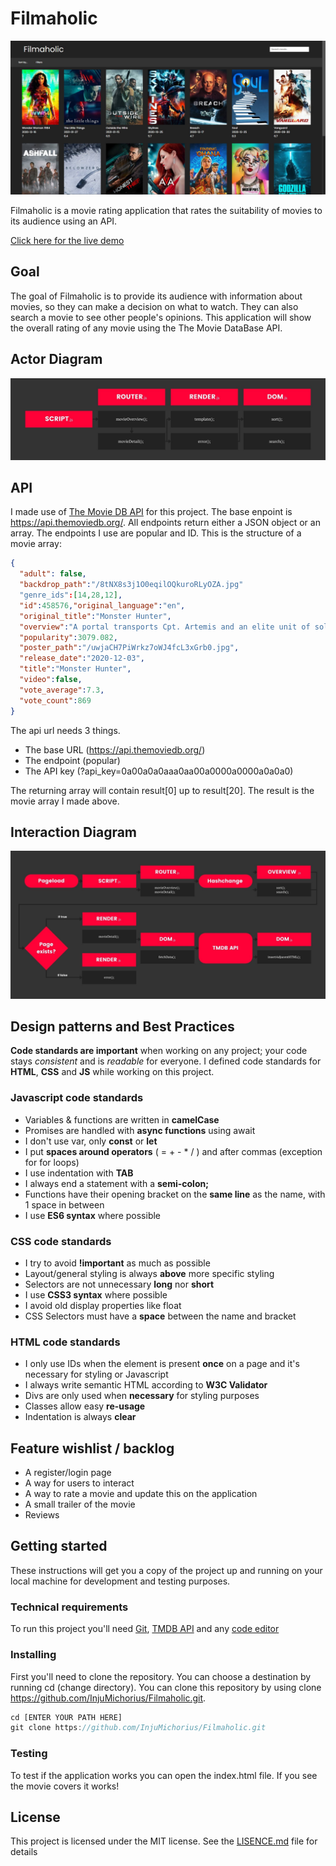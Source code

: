 # Filmaholic
![](https://github.com/InjuMichorius/Filmaholic/blob/master/images/README%20images/READMECOVER.JPG)

Filmaholic is a movie rating application that rates the suitability of movies to its audience using an API. 

[Click here for the live demo](https://injumichorius.github.io/Filmaholic/)

## Goal
The goal of Filmaholic is to provide its audience with information about movies, so they can make a decision on what to watch. They can also search a movie to see other people's opinions. This application will show the overall rating of any movie using the The Movie DataBase API.

## Actor Diagram
![Image of Actor Diagram](https://github.com/InjuMichorius/Filmaholic/blob/master/images/README%20images/actorDiagramREADME.jpg)

## API
I made use of [The Movie DB API](https://www.themoviedb.org/) for this project.
The base enpoint is https://api.themoviedb.org/. All endpoints return either a JSON object or an array. The endpoints I use are popular and ID. This is the structure of a movie array:

```json
{
  "adult": false,
  "backdrop_path":"/8tNX8s3j1O0eqilOQkuroRLyOZA.jpg"
  "genre_ids":[14,28,12],
  "id":458576,"original_language":"en",
  "original_title":"Monster Hunter",
  "overview":"A portal transports Cpt. Artemis and an elite unit of soldiers to a strange world where powerful monsters rule with deadly ferocity.",
  "popularity":3079.082,
  "poster_path":"/uwjaCH7PiWrkz7oWJ4fcL3xGrb0.jpg",
  "release_date":"2020-12-03",
  "title":"Monster Hunter",
  "video":false,
  "vote_average":7.3,
  "vote_count":869
}
```

The api url needs 3 things.
* The base URL (https://api.themoviedb.org/)
* The endpoint (popular)
* The API key (?api_key=0a00a0a0aaa0aa00a0000a0000a0a0a0)

The returning array will contain result[0] up to result[20]. The result is the movie array I made above.

## Interaction Diagram
![Image of Interaction Diagram](https://github.com/InjuMichorius/Filmaholic/blob/master/images/README%20images/interactionDiagramREADME.jpg)

## Design patterns and Best Practices
__Code standards are important__ when working on any project; your code stays *consistent* and is *readable* for everyone. I defined code standards for __HTML__, __CSS__ and __JS__ while working on this project.

### Javascript code standards
* Variables & functions are written in __camelCase__
* Promises are handled with __async functions__ using await
* I don't use var, only __const__ or __let__
* I put __spaces around operators__ ( = + - * / ) and after commas (exception for for loops)
* I use indentation with __TAB__
* I always end a statement with a __semi-colon;__
* Functions have their opening bracket on the __same line__ as the name, with 1 space in between
* I use __ES6 syntax__ where possible

### CSS code standards
* I try to avoid __!important__ as much as possible
* Layout/general styling is always __above__ more specific styling
* Selectors are not unnecessary __long__ nor __short__
* I use __CSS3 syntax__ where possible
* I avoid old display properties like float
* CSS Selectors must have a __space__ between the name and bracket

### HTML code standards
* I only use IDs when the element is present __once__ on a page and it's necessary for styling or Javascript
* I always write semantic HTML according to __W3C Validator__
* Divs are only used when __necessary__ for styling purposes
* Classes allow easy __re-usage__
* Indentation is always __clear__

## Feature wishlist / backlog
* A register/login page
* A way for users to interact
* A way to rate a movie and update this on the application
* A small trailer of the movie
* Reviews

## Getting started
These instructions will get you a copy of the project up and running on your local machine for development and testing purposes.

### Technical requirements
To run this project you'll need [Git](https://git-scm.com/downloads), [TMDB API](https://developers.themoviedb.org/3) and any [code editor](https://code.visualstudio.com/download)

### Installing
First you'll need to clone the repository. You can choose a destination by running cd (change directory). You can clone this repository by using clone https://github.com/InjuMichorius/Filmaholic.git.

```js
cd [ENTER YOUR PATH HERE]
git clone https://github.com/InjuMichorius/Filmaholic.git
```

### Testing
To test if the application works you can open the index.html file. If you see the movie covers it works!

## License
This project is licensed under the MIT license. See the [LISENCE.md](https://github.com/InjuMichorius/Filmaholic/blob/master/LICENSE) file for details
